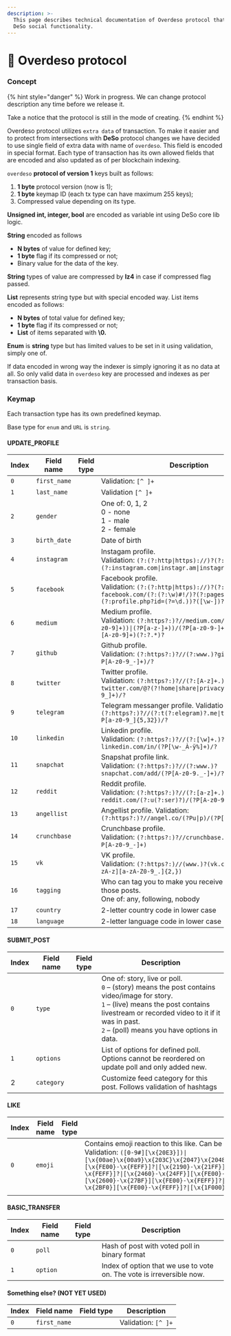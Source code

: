 ```yaml
---
description: >-
  This page describes technical documentation of Overdeso protocol that extends
  DeSo social functionality.
---
```


# 🚀 Overdeso protocol

### Concept

{% hint style="danger" %}
Work in progress. We can change protocol description any time before we release it.&#x20;

Take a notice that the protocol is still in the mode of creating.
{% endhint %}

Overdeso protocol utilizes `extra data` of transaction. To make it easier and to protect from intersections with **DeSo** protocol changes we have decided to use single field of extra data with name of `overdeso`. This field is encoded in special format. Each type of transaction has its own allowed fields that are encoded and also updated as of per blockchain indexing.

`overdeso` **protocol of version 1** keys built as follows:

1. **1 byte** protocol version (now is 1);
2. **1 byte** keymap ID (each tx type can have maximum 255 keys);
3. Compressed value depending on its type.

**Unsigned int, integer, bool** are encoded as variable int using DeSo core lib logic.

**String** encoded as follows

* **N bytes** of value for defined key;
* **1 byte** flag if its compressed or not;
* Binary value for the data of the key.

**String** types of value are compressed by **lz4** in case if compressed flag passed.

**List** represents string type but with special encoded way. List items encoded as follows:

* **N bytes** of total value for defined key;
* **1 byte** flag if its compressed or not;
* **List** of items separated with **\0.**

**Enum** is **string** type but has limited values to be set in it using validation, simply one of.

If data encoded in wrong way the indexer is simply ignoring it as no data at all. So only valid data in `overdeso` key are processed and indexes as per transaction basis.

### Keymap

Each transaction type has its own predefined keymap.

Base type for `enum` and `URL` is `string`.&#x20;

#### UPDATE\_PROFILE

<table><thead><tr><th>Index</th><th>Field name</th><th data-type="select">Field type</th><th>Description</th></tr></thead><tbody><tr><td><code>0</code></td><td><code>first_name</code></td><td></td><td>Validation: <code>[^ ]+</code></td></tr><tr><td><code>1</code></td><td><code>last_name</code></td><td></td><td>Validation <code>[^ ]+</code></td></tr><tr><td><code>2</code></td><td><code>gender</code></td><td></td><td>One of: 0, 1, 2<br>0 - none<br>1 - male<br>2 - female</td></tr><tr><td><code>3</code></td><td><code>birth_date</code></td><td></td><td>Date of birth</td></tr><tr><td><code>4</code></td><td><code>instagram</code></td><td></td><td>Instagam profile.<br>Validation: <code>(?:(?:http|https)://)?(?:www.)?(?:instagram.com|instagr.am|instagr.com)/(\w+)</code></td></tr><tr><td><code>5</code></td><td><code>facebook</code></td><td></td><td>Facebook profile.<br>Validation: <code>(?:(?:http|https)://)?(?:www.)?facebook.com/(?:(?:\w)#!/)?(?:pages/)?(?:[?\w-]/)?(?:profile.php?id=(?=\d.))?([\w-])?</code></td></tr><tr><td><code>6</code></td><td><code>medium</code></td><td></td><td>Medium profile.<br>Validation: <code>(?:https?:)?//medium.com/(?:(?:@(?P[A-z0-9]+))|(?P[a-z-]+))/(?P[a-z0-9-]+)-(?P&#x3C;post_id>[A-z0-9]+)(?:?.*)?</code></td></tr><tr><td><code>7</code></td><td><code>github</code></td><td></td><td>Github profile.<br>Validation: <code>(?:https?:)?//(?:www.)?github.com/(?P[A-z0-9_-]+)/?</code></td></tr><tr><td><code>8</code></td><td><code>twitter</code></td><td></td><td>Twitter profile. <br>Validation: <code>(?:https?:)?//(?:[A-z]+.)?twitter.com/@?(?!home|share|privacy|tos)(?P[A-z0-9_]+)/?</code></td></tr><tr><td><code>9</code></td><td><code>telegram</code></td><td></td><td>Telegram messanger profile. Validation: <code>(?:https?:)?//(?:t(?:elegram)?.me|telegram.org)/(?P[a-z0-9_]{5,32})/?</code></td></tr><tr><td><code>10</code></td><td><code>linkedin</code></td><td></td><td>Linkedin profile.<br>Validation: <code>(?:https?:)?//(?:[\w]+.)?linkedin.com/in/(?P[\w-_À-ÿ%]+)/?</code></td></tr><tr><td><code>11</code></td><td><code>snapchat</code></td><td></td><td>Snapshat profile link.<br>Validation: <code>(?:https?:)?//(?:www.)?snapchat.com/add/(?P[A-z0-9._-]+)/?</code></td></tr><tr><td><code>12</code></td><td><code>reddit</code></td><td></td><td>Reddit profile.<br>Validation: <code>(?:https?:)?//(?:[a-z]+.)?reddit.com/(?:u(?:ser)?)/(?P[A-z0-9-_]*)/?</code></td></tr><tr><td><code>13</code></td><td><code>angellist</code></td><td></td><td>Angellist profile. Validation: <code>(?:https?:)?//angel.co/(?Pu|p)/(?P[A-z0-9_-]+)</code></td></tr><tr><td><code>14</code></td><td><code>crunchbase</code></td><td></td><td>Crunchbase profile.<br>Validation: <code>(?:https?:)?//crunchbase.com/person/(?P[A-z0-9_-]+)</code></td></tr><tr><td><code>15</code></td><td><code>vk</code></td><td></td><td>VK profile.<br>Validation: <code>(?:https?:)//(www.)?(vk.com/)(id\d|[a-zA-z][a-zA-Z0-9_.]{2,})</code></td></tr><tr><td><code>16</code></td><td><code>tagging</code></td><td></td><td>Who can tag you to make you receive notifications of those posts.<br>One of: any, following, nobody</td></tr><tr><td><code>17</code></td><td><code>country</code></td><td></td><td>2-letter country code in lower case</td></tr><tr><td><code>18</code></td><td><code>language</code></td><td></td><td>2-letter language code in lower case</td></tr></tbody></table>

#### SUBMIT\_POST

<table><thead><tr><th>Index</th><th>Field name</th><th data-type="select">Field type</th><th>Description</th></tr></thead><tbody><tr><td><code>0</code></td><td><code>type</code></td><td></td><td>One of: story, live or poll.<br><code>0</code> – (story) means the post contains video/image for story.<br><code>1</code> – (live) means the post contains livestream or recorded video to it if it was in past.<br><code>2</code> – (poll) means you have options in data.</td></tr><tr><td><code>1</code></td><td><code>options</code></td><td></td><td>List of options for defined poll. Options cannot be reordered on update poll and only added new.</td></tr><tr><td>2</td><td><code>category</code></td><td></td><td>Customize feed category for this post. Follows validation of hashtags</td></tr></tbody></table>

#### LIKE

<table><thead><tr><th>Index</th><th>Field name</th><th data-type="select">Field type</th><th>Description</th></tr></thead><tbody><tr><td><code>0</code></td><td><code>emoji</code></td><td></td><td>Contains emoji reaction to this like. Can be used only on like and skipped on unlike.<br>Validation: <code>([0-9#][\x{20E3}])|[\x{00ae}\x{00a9}\x{203C}\x{2047}\x{2048}\x{2049}\x{3030}\x{303D}\x{2139}\x{2122}\x{3297}\x{3299}][\x{FE00}-\x{FEFF}]?|[\x{2190}-\x{21FF}][\x{FE00}-\x{FEFF}]?|[\x{2300}-\x{23FF}][\x{FE00}-\x{FEFF}]?|[\x{2460}-\x{24FF}][\x{FE00}-\x{FEFF}]?|[\x{25A0}-\x{25FF}][\x{FE00}-\x{FEFF}]?|[\x{2600}-\x{27BF}][\x{FE00}-\x{FEFF}]?|[\x{2900}-\x{297F}][\x{FE00}-\x{FEFF}]?|[\x{2B00}-\x{2BF0}][\x{FE00}-\x{FEFF}]?|[\x{1F000}-\x{1F6FF}][\x{FE00}-\x{FEFF}]?</code></td></tr><tr><td></td><td></td><td></td><td></td></tr></tbody></table>

#### BASIC\_TRANSFER

<table><thead><tr><th>Index</th><th>Field name</th><th data-type="select">Field type</th><th>Description</th></tr></thead><tbody><tr><td><code>0</code></td><td><code>poll</code></td><td></td><td>Hash of post with voted poll in binary format</td></tr><tr><td><code>1</code></td><td><code>option</code></td><td></td><td>Index of option that we use to vote on. The vote is irreversible now.</td></tr></tbody></table>

#### Something else?  (NOT YET USED)

<table><thead><tr><th>Index</th><th>Field name</th><th data-type="select">Field type</th><th>Description</th></tr></thead><tbody><tr><td><code>0</code></td><td><code>first_name</code></td><td></td><td>Validation: <code>[^ ]+</code></td></tr></tbody></table>
